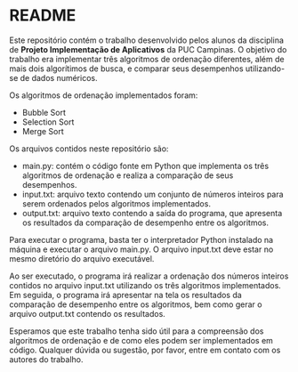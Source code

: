 # README

Este repositório contém o trabalho desenvolvido pelos alunos da disciplina de **Projeto Implementação de Aplicativos** da PUC Campinas. O objetivo do trabalho era implementar três algoritmos de ordenação diferentes, além de mais dois algorítimos de busca, e comparar seus desempenhos utilizando-se de dados numéricos.

Os algoritmos de ordenação implementados foram:

- Bubble Sort
- Selection Sort
- Merge Sort

Os arquivos contidos neste repositório são:

- main.py: contém o código fonte em Python que implementa os três algoritmos de ordenação e realiza a comparação de seus desempenhos.
- input.txt: arquivo texto contendo um conjunto de números inteiros para serem ordenados pelos algoritmos implementados.
- output.txt: arquivo texto contendo a saída do programa, que apresenta os resultados da comparação de desempenho entre os algoritmos.

Para executar o programa, basta ter o interpretador Python instalado na máquina e executar o arquivo main.py. O arquivo input.txt deve estar no mesmo diretório do arquivo executável.

Ao ser executado, o programa irá realizar a ordenação dos números inteiros contidos no arquivo input.txt utilizando os três algoritmos implementados. Em seguida, o programa irá apresentar na tela os resultados da comparação de desempenho entre os algoritmos, bem como gerar o arquivo output.txt contendo os resultados.

Esperamos que este trabalho tenha sido útil para a compreensão dos algoritmos de ordenação e de como eles podem ser implementados em código. Qualquer dúvida ou sugestão, por favor, entre em contato com os autores do trabalho.
